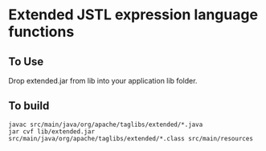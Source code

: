 # Extended JSTL expression language functions

## To Use
Drop extended.jar from lib into your application lib folder.

## To build

	javac src/main/java/org/apache/taglibs/extended/*.java
	jar cvf lib/extended.jar src/main/java/org/apache/taglibs/extended/*.class src/main/resources

